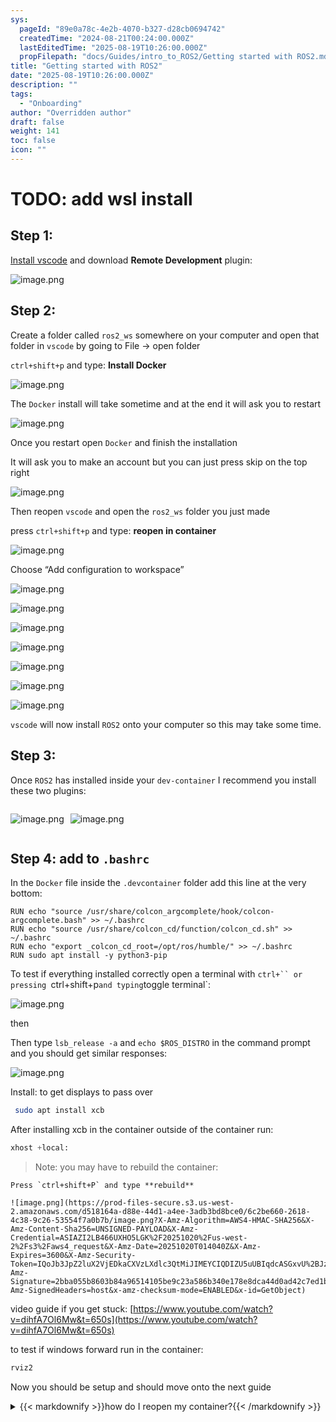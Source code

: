 ```yaml
---
sys:
  pageId: "89e0a78c-4e2b-4070-b327-d28cb0694742"
  createdTime: "2024-08-21T00:24:00.000Z"
  lastEditedTime: "2025-08-19T10:26:00.000Z"
  propFilepath: "docs/Guides/intro_to_ROS2/Getting started with ROS2.md"
title: "Getting started with ROS2"
date: "2025-08-19T10:26:00.000Z"
description: ""
tags:
  - "Onboarding"
author: "Overridden author"
draft: false
weight: 141
toc: false
icon: ""
---
```


# TODO: add wsl install

## Step 1:

[Install vscode](https://code.visualstudio.com/download) and download **Remote Development** plugin:

![image.png](https://prod-files-secure.s3.us-west-2.amazonaws.com/d518164a-d88e-44d1-a4ee-3adb3bd8bce0/efb52993-1881-4a40-b95e-6f020334f022/image.png?X-Amz-Algorithm=AWS4-HMAC-SHA256&X-Amz-Content-Sha256=UNSIGNED-PAYLOAD&X-Amz-Credential=ASIAZI2LB4664XM2DHLC%2F20251020%2Fus-west-2%2Fs3%2Faws4_request&X-Amz-Date=20251020T014034Z&X-Amz-Expires=3600&X-Amz-Security-Token=IQoJb3JpZ2luX2VjEDkaCXVzLXdlc3QtMiJGMEQCIEi8bGzlGySEIYmLYgTOf6L%2BB1UHdIncIxKR7IEKKDqwAiBpSCpZBYRAs9T1jHfLO7XEny0iqV2k4C7XWbYFYNfc4iqIBAji%2F%2F%2F%2F%2F%2F%2F%2F%2F%2F8BEAAaDDYzNzQyMzE4MzgwNSIMoioFsjFW%2BnTouFCAKtwDG0iO6voq5lV2OXCEHDZMSvlx%2B%2BPAtO2U9HSJkzVRAXPidWYpBGmTsGVL9Y1XbO0A0%2FnGvTb%2FdRNna18Do%2BjfdhClecDWuCzbPWo0OjohkLclIJO9wzHjzdnZ0zE6qw6lu4s1xl8qa92LM5orq31ek3jybKGHPJqpNrqszkE%2BYvtD3yBC2GEbPIMDwkd5WVRms9T%2BV8uWCYvKatHlVGhfio8Bt8WTFGCj7xwpDEmNBJiHcHqmLPWnEJEiXqnFvA0iK8G4TxwiXZmkHE9UyYQv6WLGpFkF0bADl8CqDFMYkpzMEdGQmzFiYSNOGhH1O%2FJlFPjpv1CRJ58%2FnyGwzDFmnndMl%2FHYToypG2e5E0QxX4Gl7skpmv1N47Z7Ke9aUV6%2F3vSeNMbfLJS0XcOMxx6QF%2FjXs5Dv9u5uEW6EfK5iVNemEpx%2BmvUDAnfZz8BqGvwEruKV9RkKElFsK0G7VE73syET5fyBSzDm6lgSB2eRb92EYD37%2BKhgoy0E%2Bk2RVkww90N4vgz5TRulnd0eVMcEQErQtrhlpCC4%2BTJJ9F9dBgYhF2SHTMM%2FsBAm2fktuEB1slswft01ZlWygTj018Uj7iiGJfUIE0sPSrHCYf7YM957hQ%2FnQg2yrcPqoVYw%2FI%2FWxwY6pgFmk54WiF0ApzTrESvXM2txLpVfaslH0C7220BpXARWkXvssB1lIyfRSjykyT1rQV%2FaYmka8iIEIvjOFScETBr%2FSgu11mF9EcPuu9YKn2Op36RV7u2NLBT7SC3YVox5j2Y%2F6BZU8pWaEmUZYve4FjlrqiMiyaQ1UhNdLN%2BWWNsUHh7nR3z%2BtwZk2aVgLo0ghU8k1OCwNjm4nz3OUUmDqQEXFd1q330w&X-Amz-Signature=f43faaaeab47c56bec9ccdc066af92aaeedabf3f6c9662574b01611f12e1c54f&X-Amz-SignedHeaders=host&x-amz-checksum-mode=ENABLED&x-id=GetObject)

## Step 2:

Create a folder called `ros2_ws` somewhere on your computer and open that folder in `vscode` by going to File → open folder 

`ctrl+shift+p` and type: **Install Docker**

![image.png](https://prod-files-secure.s3.us-west-2.amazonaws.com/d518164a-d88e-44d1-a4ee-3adb3bd8bce0/2269dc0e-1cd5-47ff-bceb-c04ad9b2eab0/image.png?X-Amz-Algorithm=AWS4-HMAC-SHA256&X-Amz-Content-Sha256=UNSIGNED-PAYLOAD&X-Amz-Credential=ASIAZI2LB4664XM2DHLC%2F20251020%2Fus-west-2%2Fs3%2Faws4_request&X-Amz-Date=20251020T014034Z&X-Amz-Expires=3600&X-Amz-Security-Token=IQoJb3JpZ2luX2VjEDkaCXVzLXdlc3QtMiJGMEQCIEi8bGzlGySEIYmLYgTOf6L%2BB1UHdIncIxKR7IEKKDqwAiBpSCpZBYRAs9T1jHfLO7XEny0iqV2k4C7XWbYFYNfc4iqIBAji%2F%2F%2F%2F%2F%2F%2F%2F%2F%2F8BEAAaDDYzNzQyMzE4MzgwNSIMoioFsjFW%2BnTouFCAKtwDG0iO6voq5lV2OXCEHDZMSvlx%2B%2BPAtO2U9HSJkzVRAXPidWYpBGmTsGVL9Y1XbO0A0%2FnGvTb%2FdRNna18Do%2BjfdhClecDWuCzbPWo0OjohkLclIJO9wzHjzdnZ0zE6qw6lu4s1xl8qa92LM5orq31ek3jybKGHPJqpNrqszkE%2BYvtD3yBC2GEbPIMDwkd5WVRms9T%2BV8uWCYvKatHlVGhfio8Bt8WTFGCj7xwpDEmNBJiHcHqmLPWnEJEiXqnFvA0iK8G4TxwiXZmkHE9UyYQv6WLGpFkF0bADl8CqDFMYkpzMEdGQmzFiYSNOGhH1O%2FJlFPjpv1CRJ58%2FnyGwzDFmnndMl%2FHYToypG2e5E0QxX4Gl7skpmv1N47Z7Ke9aUV6%2F3vSeNMbfLJS0XcOMxx6QF%2FjXs5Dv9u5uEW6EfK5iVNemEpx%2BmvUDAnfZz8BqGvwEruKV9RkKElFsK0G7VE73syET5fyBSzDm6lgSB2eRb92EYD37%2BKhgoy0E%2Bk2RVkww90N4vgz5TRulnd0eVMcEQErQtrhlpCC4%2BTJJ9F9dBgYhF2SHTMM%2FsBAm2fktuEB1slswft01ZlWygTj018Uj7iiGJfUIE0sPSrHCYf7YM957hQ%2FnQg2yrcPqoVYw%2FI%2FWxwY6pgFmk54WiF0ApzTrESvXM2txLpVfaslH0C7220BpXARWkXvssB1lIyfRSjykyT1rQV%2FaYmka8iIEIvjOFScETBr%2FSgu11mF9EcPuu9YKn2Op36RV7u2NLBT7SC3YVox5j2Y%2F6BZU8pWaEmUZYve4FjlrqiMiyaQ1UhNdLN%2BWWNsUHh7nR3z%2BtwZk2aVgLo0ghU8k1OCwNjm4nz3OUUmDqQEXFd1q330w&X-Amz-Signature=f1a97ea5ea7f5ce63f3ef8804714bbae930d1f9a7e9cd42a9c437c6834c5aadb&X-Amz-SignedHeaders=host&x-amz-checksum-mode=ENABLED&x-id=GetObject)

The `Docker` install will take sometime and at the end it will ask you to restart

![image.png](https://prod-files-secure.s3.us-west-2.amazonaws.com/d518164a-d88e-44d1-a4ee-3adb3bd8bce0/ed233f78-be33-4b1f-b89c-9c346c0e961e/image.png?X-Amz-Algorithm=AWS4-HMAC-SHA256&X-Amz-Content-Sha256=UNSIGNED-PAYLOAD&X-Amz-Credential=ASIAZI2LB4664XM2DHLC%2F20251020%2Fus-west-2%2Fs3%2Faws4_request&X-Amz-Date=20251020T014034Z&X-Amz-Expires=3600&X-Amz-Security-Token=IQoJb3JpZ2luX2VjEDkaCXVzLXdlc3QtMiJGMEQCIEi8bGzlGySEIYmLYgTOf6L%2BB1UHdIncIxKR7IEKKDqwAiBpSCpZBYRAs9T1jHfLO7XEny0iqV2k4C7XWbYFYNfc4iqIBAji%2F%2F%2F%2F%2F%2F%2F%2F%2F%2F8BEAAaDDYzNzQyMzE4MzgwNSIMoioFsjFW%2BnTouFCAKtwDG0iO6voq5lV2OXCEHDZMSvlx%2B%2BPAtO2U9HSJkzVRAXPidWYpBGmTsGVL9Y1XbO0A0%2FnGvTb%2FdRNna18Do%2BjfdhClecDWuCzbPWo0OjohkLclIJO9wzHjzdnZ0zE6qw6lu4s1xl8qa92LM5orq31ek3jybKGHPJqpNrqszkE%2BYvtD3yBC2GEbPIMDwkd5WVRms9T%2BV8uWCYvKatHlVGhfio8Bt8WTFGCj7xwpDEmNBJiHcHqmLPWnEJEiXqnFvA0iK8G4TxwiXZmkHE9UyYQv6WLGpFkF0bADl8CqDFMYkpzMEdGQmzFiYSNOGhH1O%2FJlFPjpv1CRJ58%2FnyGwzDFmnndMl%2FHYToypG2e5E0QxX4Gl7skpmv1N47Z7Ke9aUV6%2F3vSeNMbfLJS0XcOMxx6QF%2FjXs5Dv9u5uEW6EfK5iVNemEpx%2BmvUDAnfZz8BqGvwEruKV9RkKElFsK0G7VE73syET5fyBSzDm6lgSB2eRb92EYD37%2BKhgoy0E%2Bk2RVkww90N4vgz5TRulnd0eVMcEQErQtrhlpCC4%2BTJJ9F9dBgYhF2SHTMM%2FsBAm2fktuEB1slswft01ZlWygTj018Uj7iiGJfUIE0sPSrHCYf7YM957hQ%2FnQg2yrcPqoVYw%2FI%2FWxwY6pgFmk54WiF0ApzTrESvXM2txLpVfaslH0C7220BpXARWkXvssB1lIyfRSjykyT1rQV%2FaYmka8iIEIvjOFScETBr%2FSgu11mF9EcPuu9YKn2Op36RV7u2NLBT7SC3YVox5j2Y%2F6BZU8pWaEmUZYve4FjlrqiMiyaQ1UhNdLN%2BWWNsUHh7nR3z%2BtwZk2aVgLo0ghU8k1OCwNjm4nz3OUUmDqQEXFd1q330w&X-Amz-Signature=625feea4a00393e7209c9b999a45063e85e9b57dd3e003ee24492fec1255d9bd&X-Amz-SignedHeaders=host&x-amz-checksum-mode=ENABLED&x-id=GetObject)

Once you restart open `Docker` and finish the installation

It will ask you to make an account but you can just press skip on the top right

![image.png](https://prod-files-secure.s3.us-west-2.amazonaws.com/d518164a-d88e-44d1-a4ee-3adb3bd8bce0/21010ad9-1659-4fd9-9f59-9932a09b2a3d/image.png?X-Amz-Algorithm=AWS4-HMAC-SHA256&X-Amz-Content-Sha256=UNSIGNED-PAYLOAD&X-Amz-Credential=ASIAZI2LB4664XM2DHLC%2F20251020%2Fus-west-2%2Fs3%2Faws4_request&X-Amz-Date=20251020T014034Z&X-Amz-Expires=3600&X-Amz-Security-Token=IQoJb3JpZ2luX2VjEDkaCXVzLXdlc3QtMiJGMEQCIEi8bGzlGySEIYmLYgTOf6L%2BB1UHdIncIxKR7IEKKDqwAiBpSCpZBYRAs9T1jHfLO7XEny0iqV2k4C7XWbYFYNfc4iqIBAji%2F%2F%2F%2F%2F%2F%2F%2F%2F%2F8BEAAaDDYzNzQyMzE4MzgwNSIMoioFsjFW%2BnTouFCAKtwDG0iO6voq5lV2OXCEHDZMSvlx%2B%2BPAtO2U9HSJkzVRAXPidWYpBGmTsGVL9Y1XbO0A0%2FnGvTb%2FdRNna18Do%2BjfdhClecDWuCzbPWo0OjohkLclIJO9wzHjzdnZ0zE6qw6lu4s1xl8qa92LM5orq31ek3jybKGHPJqpNrqszkE%2BYvtD3yBC2GEbPIMDwkd5WVRms9T%2BV8uWCYvKatHlVGhfio8Bt8WTFGCj7xwpDEmNBJiHcHqmLPWnEJEiXqnFvA0iK8G4TxwiXZmkHE9UyYQv6WLGpFkF0bADl8CqDFMYkpzMEdGQmzFiYSNOGhH1O%2FJlFPjpv1CRJ58%2FnyGwzDFmnndMl%2FHYToypG2e5E0QxX4Gl7skpmv1N47Z7Ke9aUV6%2F3vSeNMbfLJS0XcOMxx6QF%2FjXs5Dv9u5uEW6EfK5iVNemEpx%2BmvUDAnfZz8BqGvwEruKV9RkKElFsK0G7VE73syET5fyBSzDm6lgSB2eRb92EYD37%2BKhgoy0E%2Bk2RVkww90N4vgz5TRulnd0eVMcEQErQtrhlpCC4%2BTJJ9F9dBgYhF2SHTMM%2FsBAm2fktuEB1slswft01ZlWygTj018Uj7iiGJfUIE0sPSrHCYf7YM957hQ%2FnQg2yrcPqoVYw%2FI%2FWxwY6pgFmk54WiF0ApzTrESvXM2txLpVfaslH0C7220BpXARWkXvssB1lIyfRSjykyT1rQV%2FaYmka8iIEIvjOFScETBr%2FSgu11mF9EcPuu9YKn2Op36RV7u2NLBT7SC3YVox5j2Y%2F6BZU8pWaEmUZYve4FjlrqiMiyaQ1UhNdLN%2BWWNsUHh7nR3z%2BtwZk2aVgLo0ghU8k1OCwNjm4nz3OUUmDqQEXFd1q330w&X-Amz-Signature=190b4a4345dd27ee342e4d9564774e69e87d969509e39e10c19645c219f21eb1&X-Amz-SignedHeaders=host&x-amz-checksum-mode=ENABLED&x-id=GetObject)

Then reopen `vscode` and open the `ros2_ws` folder you just made

press `ctrl+shift+p` and type: **reopen in container**

![image.png](https://prod-files-secure.s3.us-west-2.amazonaws.com/d518164a-d88e-44d1-a4ee-3adb3bd8bce0/4e93b8c2-41ad-488c-8095-c74205196118/image.png?X-Amz-Algorithm=AWS4-HMAC-SHA256&X-Amz-Content-Sha256=UNSIGNED-PAYLOAD&X-Amz-Credential=ASIAZI2LB4664XM2DHLC%2F20251020%2Fus-west-2%2Fs3%2Faws4_request&X-Amz-Date=20251020T014034Z&X-Amz-Expires=3600&X-Amz-Security-Token=IQoJb3JpZ2luX2VjEDkaCXVzLXdlc3QtMiJGMEQCIEi8bGzlGySEIYmLYgTOf6L%2BB1UHdIncIxKR7IEKKDqwAiBpSCpZBYRAs9T1jHfLO7XEny0iqV2k4C7XWbYFYNfc4iqIBAji%2F%2F%2F%2F%2F%2F%2F%2F%2F%2F8BEAAaDDYzNzQyMzE4MzgwNSIMoioFsjFW%2BnTouFCAKtwDG0iO6voq5lV2OXCEHDZMSvlx%2B%2BPAtO2U9HSJkzVRAXPidWYpBGmTsGVL9Y1XbO0A0%2FnGvTb%2FdRNna18Do%2BjfdhClecDWuCzbPWo0OjohkLclIJO9wzHjzdnZ0zE6qw6lu4s1xl8qa92LM5orq31ek3jybKGHPJqpNrqszkE%2BYvtD3yBC2GEbPIMDwkd5WVRms9T%2BV8uWCYvKatHlVGhfio8Bt8WTFGCj7xwpDEmNBJiHcHqmLPWnEJEiXqnFvA0iK8G4TxwiXZmkHE9UyYQv6WLGpFkF0bADl8CqDFMYkpzMEdGQmzFiYSNOGhH1O%2FJlFPjpv1CRJ58%2FnyGwzDFmnndMl%2FHYToypG2e5E0QxX4Gl7skpmv1N47Z7Ke9aUV6%2F3vSeNMbfLJS0XcOMxx6QF%2FjXs5Dv9u5uEW6EfK5iVNemEpx%2BmvUDAnfZz8BqGvwEruKV9RkKElFsK0G7VE73syET5fyBSzDm6lgSB2eRb92EYD37%2BKhgoy0E%2Bk2RVkww90N4vgz5TRulnd0eVMcEQErQtrhlpCC4%2BTJJ9F9dBgYhF2SHTMM%2FsBAm2fktuEB1slswft01ZlWygTj018Uj7iiGJfUIE0sPSrHCYf7YM957hQ%2FnQg2yrcPqoVYw%2FI%2FWxwY6pgFmk54WiF0ApzTrESvXM2txLpVfaslH0C7220BpXARWkXvssB1lIyfRSjykyT1rQV%2FaYmka8iIEIvjOFScETBr%2FSgu11mF9EcPuu9YKn2Op36RV7u2NLBT7SC3YVox5j2Y%2F6BZU8pWaEmUZYve4FjlrqiMiyaQ1UhNdLN%2BWWNsUHh7nR3z%2BtwZk2aVgLo0ghU8k1OCwNjm4nz3OUUmDqQEXFd1q330w&X-Amz-Signature=7ceb98df0b3c6f25165ce73d49c190155b97c1f8945e2c8f6e3a64e386266ee2&X-Amz-SignedHeaders=host&x-amz-checksum-mode=ENABLED&x-id=GetObject)

Choose “Add configuration to workspace”

![image.png](https://prod-files-secure.s3.us-west-2.amazonaws.com/d518164a-d88e-44d1-a4ee-3adb3bd8bce0/9560b282-5060-4989-ba37-97e7b2c22476/image.png?X-Amz-Algorithm=AWS4-HMAC-SHA256&X-Amz-Content-Sha256=UNSIGNED-PAYLOAD&X-Amz-Credential=ASIAZI2LB4664XM2DHLC%2F20251020%2Fus-west-2%2Fs3%2Faws4_request&X-Amz-Date=20251020T014034Z&X-Amz-Expires=3600&X-Amz-Security-Token=IQoJb3JpZ2luX2VjEDkaCXVzLXdlc3QtMiJGMEQCIEi8bGzlGySEIYmLYgTOf6L%2BB1UHdIncIxKR7IEKKDqwAiBpSCpZBYRAs9T1jHfLO7XEny0iqV2k4C7XWbYFYNfc4iqIBAji%2F%2F%2F%2F%2F%2F%2F%2F%2F%2F8BEAAaDDYzNzQyMzE4MzgwNSIMoioFsjFW%2BnTouFCAKtwDG0iO6voq5lV2OXCEHDZMSvlx%2B%2BPAtO2U9HSJkzVRAXPidWYpBGmTsGVL9Y1XbO0A0%2FnGvTb%2FdRNna18Do%2BjfdhClecDWuCzbPWo0OjohkLclIJO9wzHjzdnZ0zE6qw6lu4s1xl8qa92LM5orq31ek3jybKGHPJqpNrqszkE%2BYvtD3yBC2GEbPIMDwkd5WVRms9T%2BV8uWCYvKatHlVGhfio8Bt8WTFGCj7xwpDEmNBJiHcHqmLPWnEJEiXqnFvA0iK8G4TxwiXZmkHE9UyYQv6WLGpFkF0bADl8CqDFMYkpzMEdGQmzFiYSNOGhH1O%2FJlFPjpv1CRJ58%2FnyGwzDFmnndMl%2FHYToypG2e5E0QxX4Gl7skpmv1N47Z7Ke9aUV6%2F3vSeNMbfLJS0XcOMxx6QF%2FjXs5Dv9u5uEW6EfK5iVNemEpx%2BmvUDAnfZz8BqGvwEruKV9RkKElFsK0G7VE73syET5fyBSzDm6lgSB2eRb92EYD37%2BKhgoy0E%2Bk2RVkww90N4vgz5TRulnd0eVMcEQErQtrhlpCC4%2BTJJ9F9dBgYhF2SHTMM%2FsBAm2fktuEB1slswft01ZlWygTj018Uj7iiGJfUIE0sPSrHCYf7YM957hQ%2FnQg2yrcPqoVYw%2FI%2FWxwY6pgFmk54WiF0ApzTrESvXM2txLpVfaslH0C7220BpXARWkXvssB1lIyfRSjykyT1rQV%2FaYmka8iIEIvjOFScETBr%2FSgu11mF9EcPuu9YKn2Op36RV7u2NLBT7SC3YVox5j2Y%2F6BZU8pWaEmUZYve4FjlrqiMiyaQ1UhNdLN%2BWWNsUHh7nR3z%2BtwZk2aVgLo0ghU8k1OCwNjm4nz3OUUmDqQEXFd1q330w&X-Amz-Signature=7559d88e6afa19622f6b08907afcd5f3cc9a893b5cb9c64d5171c64faf44ddf2&X-Amz-SignedHeaders=host&x-amz-checksum-mode=ENABLED&x-id=GetObject)

![image.png](https://prod-files-secure.s3.us-west-2.amazonaws.com/d518164a-d88e-44d1-a4ee-3adb3bd8bce0/2ee63f81-886b-48e8-a553-dc6e5eac99e4/image.png?X-Amz-Algorithm=AWS4-HMAC-SHA256&X-Amz-Content-Sha256=UNSIGNED-PAYLOAD&X-Amz-Credential=ASIAZI2LB4664XM2DHLC%2F20251020%2Fus-west-2%2Fs3%2Faws4_request&X-Amz-Date=20251020T014034Z&X-Amz-Expires=3600&X-Amz-Security-Token=IQoJb3JpZ2luX2VjEDkaCXVzLXdlc3QtMiJGMEQCIEi8bGzlGySEIYmLYgTOf6L%2BB1UHdIncIxKR7IEKKDqwAiBpSCpZBYRAs9T1jHfLO7XEny0iqV2k4C7XWbYFYNfc4iqIBAji%2F%2F%2F%2F%2F%2F%2F%2F%2F%2F8BEAAaDDYzNzQyMzE4MzgwNSIMoioFsjFW%2BnTouFCAKtwDG0iO6voq5lV2OXCEHDZMSvlx%2B%2BPAtO2U9HSJkzVRAXPidWYpBGmTsGVL9Y1XbO0A0%2FnGvTb%2FdRNna18Do%2BjfdhClecDWuCzbPWo0OjohkLclIJO9wzHjzdnZ0zE6qw6lu4s1xl8qa92LM5orq31ek3jybKGHPJqpNrqszkE%2BYvtD3yBC2GEbPIMDwkd5WVRms9T%2BV8uWCYvKatHlVGhfio8Bt8WTFGCj7xwpDEmNBJiHcHqmLPWnEJEiXqnFvA0iK8G4TxwiXZmkHE9UyYQv6WLGpFkF0bADl8CqDFMYkpzMEdGQmzFiYSNOGhH1O%2FJlFPjpv1CRJ58%2FnyGwzDFmnndMl%2FHYToypG2e5E0QxX4Gl7skpmv1N47Z7Ke9aUV6%2F3vSeNMbfLJS0XcOMxx6QF%2FjXs5Dv9u5uEW6EfK5iVNemEpx%2BmvUDAnfZz8BqGvwEruKV9RkKElFsK0G7VE73syET5fyBSzDm6lgSB2eRb92EYD37%2BKhgoy0E%2Bk2RVkww90N4vgz5TRulnd0eVMcEQErQtrhlpCC4%2BTJJ9F9dBgYhF2SHTMM%2FsBAm2fktuEB1slswft01ZlWygTj018Uj7iiGJfUIE0sPSrHCYf7YM957hQ%2FnQg2yrcPqoVYw%2FI%2FWxwY6pgFmk54WiF0ApzTrESvXM2txLpVfaslH0C7220BpXARWkXvssB1lIyfRSjykyT1rQV%2FaYmka8iIEIvjOFScETBr%2FSgu11mF9EcPuu9YKn2Op36RV7u2NLBT7SC3YVox5j2Y%2F6BZU8pWaEmUZYve4FjlrqiMiyaQ1UhNdLN%2BWWNsUHh7nR3z%2BtwZk2aVgLo0ghU8k1OCwNjm4nz3OUUmDqQEXFd1q330w&X-Amz-Signature=d1bc50e7cd0001a70e2013c22851158d3218e28c828f54cb179347efa5982fd6&X-Amz-SignedHeaders=host&x-amz-checksum-mode=ENABLED&x-id=GetObject)

![image.png](https://prod-files-secure.s3.us-west-2.amazonaws.com/d518164a-d88e-44d1-a4ee-3adb3bd8bce0/e0fd626c-c8b6-4b2c-95d1-fa4c26514504/image.png?X-Amz-Algorithm=AWS4-HMAC-SHA256&X-Amz-Content-Sha256=UNSIGNED-PAYLOAD&X-Amz-Credential=ASIAZI2LB4664XM2DHLC%2F20251020%2Fus-west-2%2Fs3%2Faws4_request&X-Amz-Date=20251020T014034Z&X-Amz-Expires=3600&X-Amz-Security-Token=IQoJb3JpZ2luX2VjEDkaCXVzLXdlc3QtMiJGMEQCIEi8bGzlGySEIYmLYgTOf6L%2BB1UHdIncIxKR7IEKKDqwAiBpSCpZBYRAs9T1jHfLO7XEny0iqV2k4C7XWbYFYNfc4iqIBAji%2F%2F%2F%2F%2F%2F%2F%2F%2F%2F8BEAAaDDYzNzQyMzE4MzgwNSIMoioFsjFW%2BnTouFCAKtwDG0iO6voq5lV2OXCEHDZMSvlx%2B%2BPAtO2U9HSJkzVRAXPidWYpBGmTsGVL9Y1XbO0A0%2FnGvTb%2FdRNna18Do%2BjfdhClecDWuCzbPWo0OjohkLclIJO9wzHjzdnZ0zE6qw6lu4s1xl8qa92LM5orq31ek3jybKGHPJqpNrqszkE%2BYvtD3yBC2GEbPIMDwkd5WVRms9T%2BV8uWCYvKatHlVGhfio8Bt8WTFGCj7xwpDEmNBJiHcHqmLPWnEJEiXqnFvA0iK8G4TxwiXZmkHE9UyYQv6WLGpFkF0bADl8CqDFMYkpzMEdGQmzFiYSNOGhH1O%2FJlFPjpv1CRJ58%2FnyGwzDFmnndMl%2FHYToypG2e5E0QxX4Gl7skpmv1N47Z7Ke9aUV6%2F3vSeNMbfLJS0XcOMxx6QF%2FjXs5Dv9u5uEW6EfK5iVNemEpx%2BmvUDAnfZz8BqGvwEruKV9RkKElFsK0G7VE73syET5fyBSzDm6lgSB2eRb92EYD37%2BKhgoy0E%2Bk2RVkww90N4vgz5TRulnd0eVMcEQErQtrhlpCC4%2BTJJ9F9dBgYhF2SHTMM%2FsBAm2fktuEB1slswft01ZlWygTj018Uj7iiGJfUIE0sPSrHCYf7YM957hQ%2FnQg2yrcPqoVYw%2FI%2FWxwY6pgFmk54WiF0ApzTrESvXM2txLpVfaslH0C7220BpXARWkXvssB1lIyfRSjykyT1rQV%2FaYmka8iIEIvjOFScETBr%2FSgu11mF9EcPuu9YKn2Op36RV7u2NLBT7SC3YVox5j2Y%2F6BZU8pWaEmUZYve4FjlrqiMiyaQ1UhNdLN%2BWWNsUHh7nR3z%2BtwZk2aVgLo0ghU8k1OCwNjm4nz3OUUmDqQEXFd1q330w&X-Amz-Signature=87dddcf324a61c7e14e5df425cbb4d8e280842b6ce10fc34cb8348017c148408&X-Amz-SignedHeaders=host&x-amz-checksum-mode=ENABLED&x-id=GetObject)

![image.png](https://prod-files-secure.s3.us-west-2.amazonaws.com/d518164a-d88e-44d1-a4ee-3adb3bd8bce0/a2e13f50-d2ab-4719-a4c2-7ced634bfc9d/image.png?X-Amz-Algorithm=AWS4-HMAC-SHA256&X-Amz-Content-Sha256=UNSIGNED-PAYLOAD&X-Amz-Credential=ASIAZI2LB4664XM2DHLC%2F20251020%2Fus-west-2%2Fs3%2Faws4_request&X-Amz-Date=20251020T014034Z&X-Amz-Expires=3600&X-Amz-Security-Token=IQoJb3JpZ2luX2VjEDkaCXVzLXdlc3QtMiJGMEQCIEi8bGzlGySEIYmLYgTOf6L%2BB1UHdIncIxKR7IEKKDqwAiBpSCpZBYRAs9T1jHfLO7XEny0iqV2k4C7XWbYFYNfc4iqIBAji%2F%2F%2F%2F%2F%2F%2F%2F%2F%2F8BEAAaDDYzNzQyMzE4MzgwNSIMoioFsjFW%2BnTouFCAKtwDG0iO6voq5lV2OXCEHDZMSvlx%2B%2BPAtO2U9HSJkzVRAXPidWYpBGmTsGVL9Y1XbO0A0%2FnGvTb%2FdRNna18Do%2BjfdhClecDWuCzbPWo0OjohkLclIJO9wzHjzdnZ0zE6qw6lu4s1xl8qa92LM5orq31ek3jybKGHPJqpNrqszkE%2BYvtD3yBC2GEbPIMDwkd5WVRms9T%2BV8uWCYvKatHlVGhfio8Bt8WTFGCj7xwpDEmNBJiHcHqmLPWnEJEiXqnFvA0iK8G4TxwiXZmkHE9UyYQv6WLGpFkF0bADl8CqDFMYkpzMEdGQmzFiYSNOGhH1O%2FJlFPjpv1CRJ58%2FnyGwzDFmnndMl%2FHYToypG2e5E0QxX4Gl7skpmv1N47Z7Ke9aUV6%2F3vSeNMbfLJS0XcOMxx6QF%2FjXs5Dv9u5uEW6EfK5iVNemEpx%2BmvUDAnfZz8BqGvwEruKV9RkKElFsK0G7VE73syET5fyBSzDm6lgSB2eRb92EYD37%2BKhgoy0E%2Bk2RVkww90N4vgz5TRulnd0eVMcEQErQtrhlpCC4%2BTJJ9F9dBgYhF2SHTMM%2FsBAm2fktuEB1slswft01ZlWygTj018Uj7iiGJfUIE0sPSrHCYf7YM957hQ%2FnQg2yrcPqoVYw%2FI%2FWxwY6pgFmk54WiF0ApzTrESvXM2txLpVfaslH0C7220BpXARWkXvssB1lIyfRSjykyT1rQV%2FaYmka8iIEIvjOFScETBr%2FSgu11mF9EcPuu9YKn2Op36RV7u2NLBT7SC3YVox5j2Y%2F6BZU8pWaEmUZYve4FjlrqiMiyaQ1UhNdLN%2BWWNsUHh7nR3z%2BtwZk2aVgLo0ghU8k1OCwNjm4nz3OUUmDqQEXFd1q330w&X-Amz-Signature=a8f6351b7379da10ed399fe53b580fde6f997247deb2466c7421599ea221515a&X-Amz-SignedHeaders=host&x-amz-checksum-mode=ENABLED&x-id=GetObject)

![image.png](https://prod-files-secure.s3.us-west-2.amazonaws.com/d518164a-d88e-44d1-a4ee-3adb3bd8bce0/6cc478ad-aaba-4bf7-9fcc-403277ab896c/image.png?X-Amz-Algorithm=AWS4-HMAC-SHA256&X-Amz-Content-Sha256=UNSIGNED-PAYLOAD&X-Amz-Credential=ASIAZI2LB4664XM2DHLC%2F20251020%2Fus-west-2%2Fs3%2Faws4_request&X-Amz-Date=20251020T014034Z&X-Amz-Expires=3600&X-Amz-Security-Token=IQoJb3JpZ2luX2VjEDkaCXVzLXdlc3QtMiJGMEQCIEi8bGzlGySEIYmLYgTOf6L%2BB1UHdIncIxKR7IEKKDqwAiBpSCpZBYRAs9T1jHfLO7XEny0iqV2k4C7XWbYFYNfc4iqIBAji%2F%2F%2F%2F%2F%2F%2F%2F%2F%2F8BEAAaDDYzNzQyMzE4MzgwNSIMoioFsjFW%2BnTouFCAKtwDG0iO6voq5lV2OXCEHDZMSvlx%2B%2BPAtO2U9HSJkzVRAXPidWYpBGmTsGVL9Y1XbO0A0%2FnGvTb%2FdRNna18Do%2BjfdhClecDWuCzbPWo0OjohkLclIJO9wzHjzdnZ0zE6qw6lu4s1xl8qa92LM5orq31ek3jybKGHPJqpNrqszkE%2BYvtD3yBC2GEbPIMDwkd5WVRms9T%2BV8uWCYvKatHlVGhfio8Bt8WTFGCj7xwpDEmNBJiHcHqmLPWnEJEiXqnFvA0iK8G4TxwiXZmkHE9UyYQv6WLGpFkF0bADl8CqDFMYkpzMEdGQmzFiYSNOGhH1O%2FJlFPjpv1CRJ58%2FnyGwzDFmnndMl%2FHYToypG2e5E0QxX4Gl7skpmv1N47Z7Ke9aUV6%2F3vSeNMbfLJS0XcOMxx6QF%2FjXs5Dv9u5uEW6EfK5iVNemEpx%2BmvUDAnfZz8BqGvwEruKV9RkKElFsK0G7VE73syET5fyBSzDm6lgSB2eRb92EYD37%2BKhgoy0E%2Bk2RVkww90N4vgz5TRulnd0eVMcEQErQtrhlpCC4%2BTJJ9F9dBgYhF2SHTMM%2FsBAm2fktuEB1slswft01ZlWygTj018Uj7iiGJfUIE0sPSrHCYf7YM957hQ%2FnQg2yrcPqoVYw%2FI%2FWxwY6pgFmk54WiF0ApzTrESvXM2txLpVfaslH0C7220BpXARWkXvssB1lIyfRSjykyT1rQV%2FaYmka8iIEIvjOFScETBr%2FSgu11mF9EcPuu9YKn2Op36RV7u2NLBT7SC3YVox5j2Y%2F6BZU8pWaEmUZYve4FjlrqiMiyaQ1UhNdLN%2BWWNsUHh7nR3z%2BtwZk2aVgLo0ghU8k1OCwNjm4nz3OUUmDqQEXFd1q330w&X-Amz-Signature=52bffc1c4f8a6156ffaffca0c980406a4247d2139007350b895557f7268d8e18&X-Amz-SignedHeaders=host&x-amz-checksum-mode=ENABLED&x-id=GetObject)

![image.png](https://prod-files-secure.s3.us-west-2.amazonaws.com/d518164a-d88e-44d1-a4ee-3adb3bd8bce0/53255b28-f75e-430f-b9e3-c0ac8577e42b/image.png?X-Amz-Algorithm=AWS4-HMAC-SHA256&X-Amz-Content-Sha256=UNSIGNED-PAYLOAD&X-Amz-Credential=ASIAZI2LB4664XM2DHLC%2F20251020%2Fus-west-2%2Fs3%2Faws4_request&X-Amz-Date=20251020T014034Z&X-Amz-Expires=3600&X-Amz-Security-Token=IQoJb3JpZ2luX2VjEDkaCXVzLXdlc3QtMiJGMEQCIEi8bGzlGySEIYmLYgTOf6L%2BB1UHdIncIxKR7IEKKDqwAiBpSCpZBYRAs9T1jHfLO7XEny0iqV2k4C7XWbYFYNfc4iqIBAji%2F%2F%2F%2F%2F%2F%2F%2F%2F%2F8BEAAaDDYzNzQyMzE4MzgwNSIMoioFsjFW%2BnTouFCAKtwDG0iO6voq5lV2OXCEHDZMSvlx%2B%2BPAtO2U9HSJkzVRAXPidWYpBGmTsGVL9Y1XbO0A0%2FnGvTb%2FdRNna18Do%2BjfdhClecDWuCzbPWo0OjohkLclIJO9wzHjzdnZ0zE6qw6lu4s1xl8qa92LM5orq31ek3jybKGHPJqpNrqszkE%2BYvtD3yBC2GEbPIMDwkd5WVRms9T%2BV8uWCYvKatHlVGhfio8Bt8WTFGCj7xwpDEmNBJiHcHqmLPWnEJEiXqnFvA0iK8G4TxwiXZmkHE9UyYQv6WLGpFkF0bADl8CqDFMYkpzMEdGQmzFiYSNOGhH1O%2FJlFPjpv1CRJ58%2FnyGwzDFmnndMl%2FHYToypG2e5E0QxX4Gl7skpmv1N47Z7Ke9aUV6%2F3vSeNMbfLJS0XcOMxx6QF%2FjXs5Dv9u5uEW6EfK5iVNemEpx%2BmvUDAnfZz8BqGvwEruKV9RkKElFsK0G7VE73syET5fyBSzDm6lgSB2eRb92EYD37%2BKhgoy0E%2Bk2RVkww90N4vgz5TRulnd0eVMcEQErQtrhlpCC4%2BTJJ9F9dBgYhF2SHTMM%2FsBAm2fktuEB1slswft01ZlWygTj018Uj7iiGJfUIE0sPSrHCYf7YM957hQ%2FnQg2yrcPqoVYw%2FI%2FWxwY6pgFmk54WiF0ApzTrESvXM2txLpVfaslH0C7220BpXARWkXvssB1lIyfRSjykyT1rQV%2FaYmka8iIEIvjOFScETBr%2FSgu11mF9EcPuu9YKn2Op36RV7u2NLBT7SC3YVox5j2Y%2F6BZU8pWaEmUZYve4FjlrqiMiyaQ1UhNdLN%2BWWNsUHh7nR3z%2BtwZk2aVgLo0ghU8k1OCwNjm4nz3OUUmDqQEXFd1q330w&X-Amz-Signature=1d1438ec0177283e73bda632f3b324d7151309b4b5c5e23e7f6c85e219ddc757&X-Amz-SignedHeaders=host&x-amz-checksum-mode=ENABLED&x-id=GetObject)

![image.png](https://prod-files-secure.s3.us-west-2.amazonaws.com/d518164a-d88e-44d1-a4ee-3adb3bd8bce0/7c562767-5af9-4ffb-97d1-327bcdf4ee00/image.png?X-Amz-Algorithm=AWS4-HMAC-SHA256&X-Amz-Content-Sha256=UNSIGNED-PAYLOAD&X-Amz-Credential=ASIAZI2LB4664XM2DHLC%2F20251020%2Fus-west-2%2Fs3%2Faws4_request&X-Amz-Date=20251020T014034Z&X-Amz-Expires=3600&X-Amz-Security-Token=IQoJb3JpZ2luX2VjEDkaCXVzLXdlc3QtMiJGMEQCIEi8bGzlGySEIYmLYgTOf6L%2BB1UHdIncIxKR7IEKKDqwAiBpSCpZBYRAs9T1jHfLO7XEny0iqV2k4C7XWbYFYNfc4iqIBAji%2F%2F%2F%2F%2F%2F%2F%2F%2F%2F8BEAAaDDYzNzQyMzE4MzgwNSIMoioFsjFW%2BnTouFCAKtwDG0iO6voq5lV2OXCEHDZMSvlx%2B%2BPAtO2U9HSJkzVRAXPidWYpBGmTsGVL9Y1XbO0A0%2FnGvTb%2FdRNna18Do%2BjfdhClecDWuCzbPWo0OjohkLclIJO9wzHjzdnZ0zE6qw6lu4s1xl8qa92LM5orq31ek3jybKGHPJqpNrqszkE%2BYvtD3yBC2GEbPIMDwkd5WVRms9T%2BV8uWCYvKatHlVGhfio8Bt8WTFGCj7xwpDEmNBJiHcHqmLPWnEJEiXqnFvA0iK8G4TxwiXZmkHE9UyYQv6WLGpFkF0bADl8CqDFMYkpzMEdGQmzFiYSNOGhH1O%2FJlFPjpv1CRJ58%2FnyGwzDFmnndMl%2FHYToypG2e5E0QxX4Gl7skpmv1N47Z7Ke9aUV6%2F3vSeNMbfLJS0XcOMxx6QF%2FjXs5Dv9u5uEW6EfK5iVNemEpx%2BmvUDAnfZz8BqGvwEruKV9RkKElFsK0G7VE73syET5fyBSzDm6lgSB2eRb92EYD37%2BKhgoy0E%2Bk2RVkww90N4vgz5TRulnd0eVMcEQErQtrhlpCC4%2BTJJ9F9dBgYhF2SHTMM%2FsBAm2fktuEB1slswft01ZlWygTj018Uj7iiGJfUIE0sPSrHCYf7YM957hQ%2FnQg2yrcPqoVYw%2FI%2FWxwY6pgFmk54WiF0ApzTrESvXM2txLpVfaslH0C7220BpXARWkXvssB1lIyfRSjykyT1rQV%2FaYmka8iIEIvjOFScETBr%2FSgu11mF9EcPuu9YKn2Op36RV7u2NLBT7SC3YVox5j2Y%2F6BZU8pWaEmUZYve4FjlrqiMiyaQ1UhNdLN%2BWWNsUHh7nR3z%2BtwZk2aVgLo0ghU8k1OCwNjm4nz3OUUmDqQEXFd1q330w&X-Amz-Signature=019dc0686df73845241b1a337a0cdaee0471cf73ecaaae2decad2980a54d3335&X-Amz-SignedHeaders=host&x-amz-checksum-mode=ENABLED&x-id=GetObject)

`vscode` will now install `ROS2` onto your computer so this may take some time.

## Step 3:

Once `ROS2` has installed inside your `dev-container` I recommend you install these two plugins:

<div style="display: flex;flex-direction: row; column-gap:10px; justify-content: left;">
<div>

![image.png](https://prod-files-secure.s3.us-west-2.amazonaws.com/d518164a-d88e-44d1-a4ee-3adb3bd8bce0/3fc3d550-5a54-4ba1-ba6b-faa01cdb7369/image.png?X-Amz-Algorithm=AWS4-HMAC-SHA256&X-Amz-Content-Sha256=UNSIGNED-PAYLOAD&X-Amz-Credential=ASIAZI2LB466QIHSNPWS%2F20251020%2Fus-west-2%2Fs3%2Faws4_request&X-Amz-Date=20251020T014038Z&X-Amz-Expires=3600&X-Amz-Security-Token=IQoJb3JpZ2luX2VjEDgaCXVzLXdlc3QtMiJIMEYCIQCZfgl%2FrAVpU3tBE5KjpbovYCKI4uReSnOwj1ItYj3wOgIhAK2HqmwTdwu%2FHvvaCk28%2FHsfwBaNkfMt3ndj%2BSnLgNDlKogECOH%2F%2F%2F%2F%2F%2F%2F%2F%2F%2FwEQABoMNjM3NDIzMTgzODA1IgzOh0fn6BAsdbLDOTAq3AN9SX2W0dRU7CZlZGokAZq42OJaiHocKRdnmqSBpD1Z%2FhgQ9AKZMiKSIRn4ybVChEgSeLcdyGnU%2FouyCsdY8KSiTAYO7Tty%2FhkopCA9eayD6Ysi%2B%2F8OK2l%2F8Cxehq%2BR9n7bBKDt8%2B6bzVwQNOXmLdAuaRrYZgqBrenwoN76yH%2B3d4vVl2bacC%2B5cS1vV1knOza%2FaX0H7BQz1bx%2BqQayl2dLoAcsm6plCEvw4MbhjGRh9CHai0EnJ7XD1DfTZGqhQxJXoxrcFqiPJmMfScF7S%2B3I15xvy6xKRk%2BSX19dIbkfRQK6m4xb1m4KTn1Qnpyzu%2BMshZuBbpPkUwY%2F8OFVRtrFgxtWYMv7K4Dyz1%2F4xt09gu6%2Fq0vKaAamcio5NfioQfPJfhJRfM8Al3jwoARIK7SNt%2BImLnwWEH7CFtA1kKu%2F7UpsvxWRRNCHF%2FMSVmDISvAwx0yUNX%2B8MY28oK8VveyphzDrKUgZaxfX2RWtth9Rmj9tQwSeVv76YxKIk5kblTi%2FirAY8xZ%2FsTtwtv4lFODJAXv4QbSPuW5TsyONXkozBCn5wD1ed53uZ66b83pLMA7encL9eSpIe%2Fmcs18gIGuisy2Cm%2Bnwbmb2gSZLXLq90smM1hWoufcEPOJjhTDZ%2BtXHBjqkAa138jAm16NyP9cWB2b9FuSULjGIzsJaRRI3ZWdVXUZQngDbm14Abj70SgfOjhF7vuUvbPFKeOfOen1t%2FTwYy2m19Fip2gxxzG3mE08pJcvTjGW6vKoSE20Mio6jDvwEpjn9ungUxFQXoaLRhvKItwIZcDtr6Z1Ck8fKrtdv68pMtAfrMsMHpMq3DRp1vdTNC1YFGl0H2C%2F2VLgcBnALfUtq5%2BYo&X-Amz-Signature=449faf57bb14f253bc96affb584bcece1737ca5260f5656571a53a865582fcea&X-Amz-SignedHeaders=host&x-amz-checksum-mode=ENABLED&x-id=GetObject)

</div>
<div>

![image.png](https://prod-files-secure.s3.us-west-2.amazonaws.com/d518164a-d88e-44d1-a4ee-3adb3bd8bce0/d994cc66-13c2-4093-a5a3-f84cf4601a82/image.png?X-Amz-Algorithm=AWS4-HMAC-SHA256&X-Amz-Content-Sha256=UNSIGNED-PAYLOAD&X-Amz-Credential=ASIAZI2LB466RT5XKSVB%2F20251020%2Fus-west-2%2Fs3%2Faws4_request&X-Amz-Date=20251020T014038Z&X-Amz-Expires=3600&X-Amz-Security-Token=IQoJb3JpZ2luX2VjEDkaCXVzLXdlc3QtMiJHMEUCIH4T9KrYGnDaZnwfXQ9t7C0Xmle%2BVqMRnLXQIv8Aq%2B29AiEAnoBeUI%2FJreAAXLG%2F7nMYpvxe5fh1XqUu4ABOBKgRacoqiAQI4v%2F%2F%2F%2F%2F%2F%2F%2F%2F%2FARAAGgw2Mzc0MjMxODM4MDUiDKhxB%2B6uBFXg42WEZircA0muyDH4RKpqfj3d1fVebGyPFWqbe54IKjWEaYgBjrwXRqGusAdpVHlR%2F95uo7RV0oDRK1Jy802ca486dCSYR7kdDrVfBavg1GkJBKmXaHd9JQrKXduK2hm8e2Td4JkRqXaagFGmImVnBPc4IPltZ7Tx18gkgZ%2FzkvKFQUAAe9eHjB255tl%2BgEapV%2Bb4GuFXC%2BwtxIL9qPYA%2BbKY%2BQTXDwIaLpkfQlQY6XuTKGGmTBFGSyuSXcmiJF3CYeNrxB54Aa%2FnddlBWXeOqTaldOSgLtTv0Bi4J4ZQ5UbtXVk7SJZgSL47H6QE5a9MSPQ4WXpIGdz0FoMmy%2FpOHWQvTRheM2JYP1e4iNDYcJtt6R9hiNXeraT5nEBZb8hOri9DWUN3MgLhI3tjDnZTFAmrN7mURlH9pimCmWr1Bmx4K%2FU2CYt7ImpAhkYd4wgw%2BIRhi1uAml7XY9FUtwqGK1sh4i1XTt9p64p52YjYVavpNPUZz%2BoyOxB3hkLOrxe7i2wPxVZDjhsFokh2UBxm4okplm5%2ByAXBahfptoqm%2FkbFYQn2rwbRfpIc3l%2FKis6e00%2FjHeNqoZ51kcvy6%2BsBugRBNRq3KqUu5197%2BWwvUJ3yp%2BJVrcKpAcT2yqfGdh4d416QMNiQ1scGOqUB4eEV4ffeCxwMi6%2FIT0JLQJI%2B5opgwXWMmWLSrjEk7ndNNzWJQs7ahVtwvwhTPzSot%2BRvTEPuiZrAPfDpdd4wGu99NcW3ejfnlAKyNafHlkVeLgAMp8pkSMf0qJExR5cTsANwsMMzmDp456f2G7p7UYCiMXW3XpDNst18gpN%2FHeChtXNlJKfyGrULnujvlqHPzwQmvnZGSDHA4ztbVlOPbbmbeHTr&X-Amz-Signature=eb0e86e55f6b0561e2356f89e62a0ffc5b9d18169503ced7dcb7e09ff76c3307&X-Amz-SignedHeaders=host&x-amz-checksum-mode=ENABLED&x-id=GetObject)

</div>
</div>

## Step 4: add to `.bashrc`

In the `Docker` file inside the `.devcontainer` folder add this line at the very bottom: 

```docker
RUN echo "source /usr/share/colcon_argcomplete/hook/colcon-argcomplete.bash" >> ~/.bashrc
RUN echo "source /usr/share/colcon_cd/function/colcon_cd.sh" >> ~/.bashrc
RUN echo "export _colcon_cd_root=/opt/ros/humble/" >> ~/.bashrc
RUN sudo apt install -y python3-pip 
```

To test if everything installed correctly open a terminal with `ctrl+`` or pressing `ctrl+shift+p` and typing `toggle terminal`:

![image.png](https://prod-files-secure.s3.us-west-2.amazonaws.com/d518164a-d88e-44d1-a4ee-3adb3bd8bce0/6a4943d8-b04e-4c02-9a58-775f3384d1a5/image.png?X-Amz-Algorithm=AWS4-HMAC-SHA256&X-Amz-Content-Sha256=UNSIGNED-PAYLOAD&X-Amz-Credential=ASIAZI2LB4664XM2DHLC%2F20251020%2Fus-west-2%2Fs3%2Faws4_request&X-Amz-Date=20251020T014035Z&X-Amz-Expires=3600&X-Amz-Security-Token=IQoJb3JpZ2luX2VjEDkaCXVzLXdlc3QtMiJGMEQCIEi8bGzlGySEIYmLYgTOf6L%2BB1UHdIncIxKR7IEKKDqwAiBpSCpZBYRAs9T1jHfLO7XEny0iqV2k4C7XWbYFYNfc4iqIBAji%2F%2F%2F%2F%2F%2F%2F%2F%2F%2F8BEAAaDDYzNzQyMzE4MzgwNSIMoioFsjFW%2BnTouFCAKtwDG0iO6voq5lV2OXCEHDZMSvlx%2B%2BPAtO2U9HSJkzVRAXPidWYpBGmTsGVL9Y1XbO0A0%2FnGvTb%2FdRNna18Do%2BjfdhClecDWuCzbPWo0OjohkLclIJO9wzHjzdnZ0zE6qw6lu4s1xl8qa92LM5orq31ek3jybKGHPJqpNrqszkE%2BYvtD3yBC2GEbPIMDwkd5WVRms9T%2BV8uWCYvKatHlVGhfio8Bt8WTFGCj7xwpDEmNBJiHcHqmLPWnEJEiXqnFvA0iK8G4TxwiXZmkHE9UyYQv6WLGpFkF0bADl8CqDFMYkpzMEdGQmzFiYSNOGhH1O%2FJlFPjpv1CRJ58%2FnyGwzDFmnndMl%2FHYToypG2e5E0QxX4Gl7skpmv1N47Z7Ke9aUV6%2F3vSeNMbfLJS0XcOMxx6QF%2FjXs5Dv9u5uEW6EfK5iVNemEpx%2BmvUDAnfZz8BqGvwEruKV9RkKElFsK0G7VE73syET5fyBSzDm6lgSB2eRb92EYD37%2BKhgoy0E%2Bk2RVkww90N4vgz5TRulnd0eVMcEQErQtrhlpCC4%2BTJJ9F9dBgYhF2SHTMM%2FsBAm2fktuEB1slswft01ZlWygTj018Uj7iiGJfUIE0sPSrHCYf7YM957hQ%2FnQg2yrcPqoVYw%2FI%2FWxwY6pgFmk54WiF0ApzTrESvXM2txLpVfaslH0C7220BpXARWkXvssB1lIyfRSjykyT1rQV%2FaYmka8iIEIvjOFScETBr%2FSgu11mF9EcPuu9YKn2Op36RV7u2NLBT7SC3YVox5j2Y%2F6BZU8pWaEmUZYve4FjlrqiMiyaQ1UhNdLN%2BWWNsUHh7nR3z%2BtwZk2aVgLo0ghU8k1OCwNjm4nz3OUUmDqQEXFd1q330w&X-Amz-Signature=521ca7151ac69b00f6ba0edf7ad04f3f300a209c4f58efb58f6a19964a915630&X-Amz-SignedHeaders=host&x-amz-checksum-mode=ENABLED&x-id=GetObject)

then 

Then type `lsb_release -a` and `echo $ROS_DISTRO` in the command prompt and you should get similar responses:

![image.png](https://prod-files-secure.s3.us-west-2.amazonaws.com/d518164a-d88e-44d1-a4ee-3adb3bd8bce0/3e635dec-a805-4e85-8b9e-d000e5b71a4e/image.png?X-Amz-Algorithm=AWS4-HMAC-SHA256&X-Amz-Content-Sha256=UNSIGNED-PAYLOAD&X-Amz-Credential=ASIAZI2LB4664XM2DHLC%2F20251020%2Fus-west-2%2Fs3%2Faws4_request&X-Amz-Date=20251020T014035Z&X-Amz-Expires=3600&X-Amz-Security-Token=IQoJb3JpZ2luX2VjEDkaCXVzLXdlc3QtMiJGMEQCIEi8bGzlGySEIYmLYgTOf6L%2BB1UHdIncIxKR7IEKKDqwAiBpSCpZBYRAs9T1jHfLO7XEny0iqV2k4C7XWbYFYNfc4iqIBAji%2F%2F%2F%2F%2F%2F%2F%2F%2F%2F8BEAAaDDYzNzQyMzE4MzgwNSIMoioFsjFW%2BnTouFCAKtwDG0iO6voq5lV2OXCEHDZMSvlx%2B%2BPAtO2U9HSJkzVRAXPidWYpBGmTsGVL9Y1XbO0A0%2FnGvTb%2FdRNna18Do%2BjfdhClecDWuCzbPWo0OjohkLclIJO9wzHjzdnZ0zE6qw6lu4s1xl8qa92LM5orq31ek3jybKGHPJqpNrqszkE%2BYvtD3yBC2GEbPIMDwkd5WVRms9T%2BV8uWCYvKatHlVGhfio8Bt8WTFGCj7xwpDEmNBJiHcHqmLPWnEJEiXqnFvA0iK8G4TxwiXZmkHE9UyYQv6WLGpFkF0bADl8CqDFMYkpzMEdGQmzFiYSNOGhH1O%2FJlFPjpv1CRJ58%2FnyGwzDFmnndMl%2FHYToypG2e5E0QxX4Gl7skpmv1N47Z7Ke9aUV6%2F3vSeNMbfLJS0XcOMxx6QF%2FjXs5Dv9u5uEW6EfK5iVNemEpx%2BmvUDAnfZz8BqGvwEruKV9RkKElFsK0G7VE73syET5fyBSzDm6lgSB2eRb92EYD37%2BKhgoy0E%2Bk2RVkww90N4vgz5TRulnd0eVMcEQErQtrhlpCC4%2BTJJ9F9dBgYhF2SHTMM%2FsBAm2fktuEB1slswft01ZlWygTj018Uj7iiGJfUIE0sPSrHCYf7YM957hQ%2FnQg2yrcPqoVYw%2FI%2FWxwY6pgFmk54WiF0ApzTrESvXM2txLpVfaslH0C7220BpXARWkXvssB1lIyfRSjykyT1rQV%2FaYmka8iIEIvjOFScETBr%2FSgu11mF9EcPuu9YKn2Op36RV7u2NLBT7SC3YVox5j2Y%2F6BZU8pWaEmUZYve4FjlrqiMiyaQ1UhNdLN%2BWWNsUHh7nR3z%2BtwZk2aVgLo0ghU8k1OCwNjm4nz3OUUmDqQEXFd1q330w&X-Amz-Signature=95552d0631926ab4d8de1a820fc07aeffaa356ad2f55c7c7847359bb03ad6411&X-Amz-SignedHeaders=host&x-amz-checksum-mode=ENABLED&x-id=GetObject)

Install:  to get displays to pass over

```bash
 sudo apt install xcb
```

After installing xcb in the container outside of the container run:

```python
xhost +local:
```

> Note: you may have to rebuild the container:

	Press `ctrl+shift+P` and type **rebuild**

	![image.png](https://prod-files-secure.s3.us-west-2.amazonaws.com/d518164a-d88e-44d1-a4ee-3adb3bd8bce0/6c2be660-2618-4c38-9c26-53554f7a0b7b/image.png?X-Amz-Algorithm=AWS4-HMAC-SHA256&X-Amz-Content-Sha256=UNSIGNED-PAYLOAD&X-Amz-Credential=ASIAZI2LB466UXHO5LGK%2F20251020%2Fus-west-2%2Fs3%2Faws4_request&X-Amz-Date=20251020T014040Z&X-Amz-Expires=3600&X-Amz-Security-Token=IQoJb3JpZ2luX2VjEDkaCXVzLXdlc3QtMiJIMEYCIQDIZU5uUBIqdcASGxvU%2BJzUVOkzt6px0bA3qktiE093QAIhAJ6kd7qqknZJLbiJ7cGYzRm4cd8JezEFesRh16ukR2j3KogECOL%2F%2F%2F%2F%2F%2F%2F%2F%2F%2FwEQABoMNjM3NDIzMTgzODA1Igw%2Bd0n50EGY0rMBrhgq3APom6mKiaaFIMtPMUMdEpjqGTaMwrOpRo5Dmk7Fb5E7TzxhvKVjCxIl%2FZD7KQ34YxYI0ABxHcqPy%2BI0YUxUuFkfJCjzkAFebAf4u8fxDkR8S9aKqBz45JclhQCfSTon98iAvgnSN4MRFwNKvFaEPINNNPYg49A929a8KA6GnMCAiCAar%2BDArGvv98AFw%2BWtiNMJZIjMy1w0woEATpXQx0GjmtluxhwJUOeBy%2F9HrbWpqxJmrv%2Bxu5sB2aiLGrPTJulxBaMP7vS5JX8PkKY8o4dwSknOAUDzX%2FoTHDwa0VbPFEIGC7V6vAHqr4VfTkHECe58w5Uj4xw8XJvgUecGk9%2FtGwEgWqV4NyCz5pdlxYihyk6c1MPdy7mw%2FP3Lb2HCpVjuinG6CJnwKV19g89jWPAzoodtqHb8IMduHYMZOA1HBVn4qwDfcKrAgrRT18WFzAYFj%2FYsKvQw%2Fc1fvvqudG7jLtPy3VW0rO48cujdetYYQyHAAIm9Yhxho%2BcBlvU7nTv3HMPF3aVol5ltSZNWtrE%2Fzm0JKg9l1LR3z2yzvy1YWsOaPTmYymaoTcyFa%2FtGISt2dIJecIMHTyayT14uWD0HuoliLRCnkhfV1irbpGNS25wSJiVse11afto63DCijtbHBjqkAVa2OilrwB4j%2FHsHhgrJjr4Fv5yzT1CX12CzCu2%2F721IHeFA%2F8bwZi4hUGKtnx5H9XznPmXXSxvnV6%2B1cNaIfQdm16j5ocaBRWwCaGf7yTWN62tl3932gL3ajzyVQlcny0xuqIegu1v5vnF%2FRNhR3zFzM0gdlYi0matRh495vLYa3S%2FKGsg1XuJbhdxHO1oK7BLHe%2B8gfxo6bScFiJyzHs5uivLM&X-Amz-Signature=2bba055b8603b84a96514105be9c23a586b340e178e8dca44d0ad42c7ed1b1f3&X-Amz-SignedHeaders=host&x-amz-checksum-mode=ENABLED&x-id=GetObject)

video guide if you get stuck: [https://www.youtube.com/watch?v=dihfA7Ol6Mw&t=650s](https://www.youtube.com/watch?v=dihfA7Ol6Mw&t=650s)

to test if windows forward run in the container:

```bash
rviz2
```

Now you should be setup and should move onto the next guide 

<details>
  <summary>{{< markdownify >}}how do I reopen my container?{{< /markdownify >}}</summary>
  
TODO:

</details>


